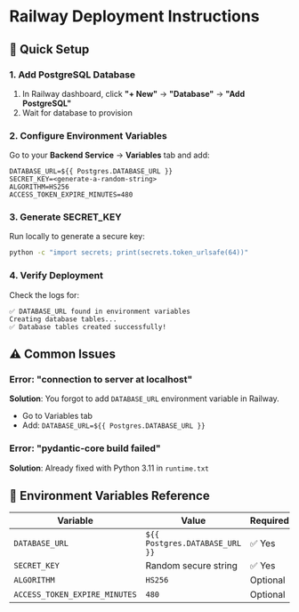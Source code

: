 # Railway Deployment Instructions

## 🚀 Quick Setup

### 1. Add PostgreSQL Database
1. In Railway dashboard, click **"+ New"** → **"Database"** → **"Add PostgreSQL"**
2. Wait for database to provision

### 2. Configure Environment Variables
Go to your **Backend Service** → **Variables** tab and add:

```
DATABASE_URL=${{ Postgres.DATABASE_URL }}
SECRET_KEY=<generate-a-random-string>
ALGORITHM=HS256
ACCESS_TOKEN_EXPIRE_MINUTES=480
```

### 3. Generate SECRET_KEY
Run locally to generate a secure key:
```bash
python -c "import secrets; print(secrets.token_urlsafe(64))"
```

### 4. Verify Deployment
Check the logs for:
```
✅ DATABASE_URL found in environment variables
Creating database tables...
✅ Database tables created successfully!
```

## ⚠️ Common Issues

### Error: "connection to server at localhost"
**Solution**: You forgot to add `DATABASE_URL` environment variable in Railway.
- Go to Variables tab
- Add: `DATABASE_URL=${{ Postgres.DATABASE_URL }}`

### Error: "pydantic-core build failed"
**Solution**: Already fixed with Python 3.11 in `runtime.txt`

## 📝 Environment Variables Reference

| Variable | Value | Required |
|----------|-------|----------|
| `DATABASE_URL` | `${{ Postgres.DATABASE_URL }}` | ✅ Yes |
| `SECRET_KEY` | Random secure string | ✅ Yes |
| `ALGORITHM` | `HS256` | Optional |
| `ACCESS_TOKEN_EXPIRE_MINUTES` | `480` | Optional |
